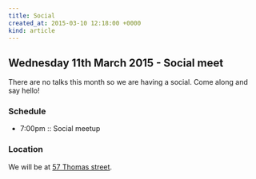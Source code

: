 ```yaml
---
title: Social
created_at: 2015-03-10 12:18:00 +0000
kind: article
---
```


## Wednesday 11th March 2015 - Social meet

There are no talks this month so we are having a social. Come along and say hello!

### Schedule

* 7:00pm :: Social meetup

### Location

We will be at [57 Thomas street](https://www.google.co.uk/maps/place/57+Thomas+St,+Manchester+M4/@53.4838434,-2.2363883,17z/data=!3m1!4b1!4m2!3m1!1s0x487bb1b8c5672abb:0x55bc9c296faa7e0f).
